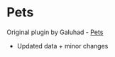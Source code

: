 # Pets

Original plugin by Galuhad - [Pets](https://www.lotrointerface.com/downloads/info880-Pets.html)

* Updated data + minor changes
